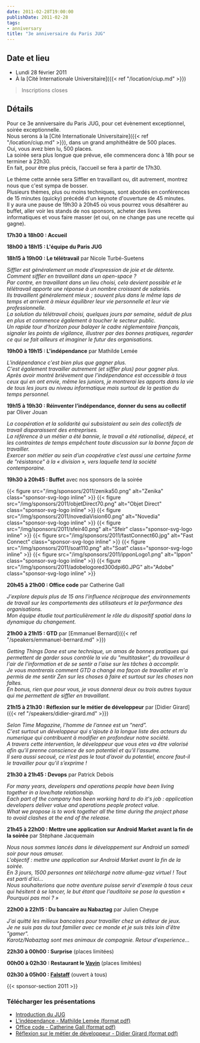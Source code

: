 ```yaml
---
date: 2011-02-28T19:00:00
publishDate: 2011-02-28
tags:
- anniversary
title: "3e anniversaire du Paris JUG"
---
```


## Date et lieu

* Lundi 28 février 2011
* À la [Cité Internationale Universitaire]({{< ref "/location/ciup.md" >}})

> Inscriptions closes

## Détails

Pour ce 3e anniversaire du Paris JUG, pour cet évènement exceptionnel, soirée exceptionnelle.  
Nous serons à la [Cité Internationale Universitaire]({{< ref "/location/ciup.md" >}}), dans un grand  amphithéâtre de 500 places.  
Oui, vous avez bien lu, 500 places.  
La soirée sera plus longue que prévue, elle commencera donc à 18h pour se terminer à 22h30.  
En fait, pour être plus précis, l’accueil se fera à partir de 17h30.

Le thème cette année sera Siffler en travaillant ou, dit autrement, montrez nous que c'est sympa de bosser.  
Plusieurs thèmes, plus ou moins techniques, sont abordés en conférences de 15 minutes (quicky) précédé d'un keynote d'ouverture de 45 minutes.  
Il y aura une pause de 19h30 à 20h45 où vous pourrez vous désaltérer au buffet, aller voir les stands de nos sponsors, acheter des livres informatiques et vous faire masser (et oui, on ne change pas une recette qui gagne).

**17h30 à 18h00 : Accueil**

**18h00 à 18h15 : L'équipe du Paris JUG**

**18h15 à 19h00 : Le télétravail** par Nicole Turbé-Suetens

_Siffler est généralement un mode d’expression de joie et de détente.  
Comment siffler en travaillant dans un open-space ?  
Par contre, en travaillant dans un lieu choisi, cela devient possible et le télétravail apporte une réponse à un nombre croissant de salariés.  
Ils travaillent généralement mieux ; souvent plus dans le même laps de temps et arrivent à mieux équilibrer leur vie personnelle et leur vie professionnelle.  
La solution du télétravail choisi, quelques jours par semaine, séduit de plus en plus et commence également à toucher le secteur public.  
Un rapide tour d’horizon pour balayer le cadre réglementaire français, signaler les points de vigilance, illustrer par des bonnes pratiques, regarder ce qui se fait ailleurs et imaginer le futur des organisations._

**19h00 à 19h15 : L'indépendance** par Mathilde Lemée

_L'indépendance c'est bien plus que gagner plus.  
C'est également travailler autrement (et siffler plus) pour gagner plus.  
Après avoir montré brièvement que l'indépendance est accessible à tous ceux qui en ont envie, même les juniors, je montrerai les apports dans la vie de tous les jours au niveau informatique mais surtout de la gestion du temps personnel._

**19h15 à 19h30 : Réinventer l’indépendance, donner du sens au collectif** par Oliver Jouan

_La coopération et la solidarité qui subsistaient au sein des collectifs de travail disparaissent des entreprises.  
La référence à un métier a été bannie, le travail a été rationalisé, dépecé, et les contraintes de temps empêchent toute discussion sur la bonne façon de travailler.  
Exercer son métier au sein d’un coopérative c’est aussi une certaine forme de "résistance" à la « division », vers laquelle tend la société contemporaine._

**19h30 à 20h45 : Buffet** avec nos sponsors de la soirée

{{< figure src="/img/sponsors/2011/zenika50.png" alt="Zenika" class="sponsor-svg-logo inline" >}}
{{< figure src="/img/sponsors/2011/objetDirect70.png" alt="Objet Direct" class="sponsor-svg-logo inline" >}}
{{< figure src="/img/sponsors/2011/novediaVision60.png" alt="Novedia" class="sponsor-svg-logo inline" >}}
{{< figure src="/img/sponsors/2011/sfeir40.png" alt="Sfeir" class="sponsor-svg-logo inline" >}}
{{< figure src="/img/sponsors/2011/fastConnect60.jpg" alt="Fast Connect" class="sponsor-svg-logo inline" >}}
{{< figure src="/img/sponsors/2011/soat110.png" alt="Soat" class="sponsor-svg-logo inline" >}}
{{< figure src="/img/sponsors/2011/ipponLogo1.png" alt="Ippon" class="sponsor-svg-logo inline" >}}
{{< figure src="/img/sponsors/2011/adobelogored300dpi60.JPG" alt="Adobe" class="sponsor-svg-logo inline" >}}

**20h45 à 21h00 : Office code** par Catherine Gall

_J'explore depuis plus de 15 ans l'influence réciproque des environnements de travail sur les comportements des utilisateurs et la performance des organisations.  
Mon équipe étudie tout particulièrement le rôle du dispositif spatial dans la dynamique du changement._

**21h00 à 21h15 : GTD** par [Emmanuel Bernard]({{< ref "/speakers/emmanuel-bernard.md" >}})

_Getting Things Done est une technique, un amas de bonnes pratiques qui permettent de garder sous contrôle la vie du "multitasker", du travailleur à l'air de l'information et de se sentir a l'aise sur les tâches à accomplir.  
Je vous montrerais comment GTD a changé ma façon de travailler et m'a permis de me sentir Zen sur les choses à faire et surtout sur les choses non faîtes.  
En bonus, rien que pour vous, je vous donnerai deux ou trois autres tuyaux qui me permettent de siffler en travaillant._

**21h15 à 21h30 : Réflexion sur le métier de développeur** par [Didier Girard]({{< ref "/speakers/didier-girard.md" >}})

_Selon Time Magazine, l'homme de l'annee est un “nerd”.  
C'est surtout un développeur qui s'ajoute à la longue liste des acteurs du numerique qui contribuent à modifier en profondeur notre société.  
A travers cette intervention, le développeur que vous etes va être valorisé afin qu'il prenne conscience de son potentiel et qu'il l'assume.  
Il sera aussi secoué, ce n’est pas le tout d’avoir du potentiel, encore faut-il le travailler pour qu’il s’exprime !_

**21h30 à 21h45 : Devops** par Patrick Debois

_For many years, developers and operations people have been living together in a love/hate relationship.  
Each part of the company has been working hard to do it's job : application developers deliver value and operations people protect value.  
What we propose is to work together all the time during the project phase to avoid clashes at the end of the release._

**21h45 à 22h00 : Mettre une application sur Android Market avant la fin de la soirée** par Stéphane Jacquemain

_Nous nous sommes lancés dans le développement sur Android un samedi soir pour nous amuser.  
L'objectif : mettre une application sur Android Market avant la fin de la soirée.  
En 3 jours, 1500 personnes ont téléchargé notre allume-gaz virtuel ! Tout est parti d'ici...  
Nous souhaiterions que notre aventure puisse servir d'exemple à tous ceux qui hésitent à se lancer, le but étant que l'auditoire se pose la question « Pourquoi pas moi ? »_

**22h00 à 22h15 : Du bancaire au Nabaztag** par Julien Cheype

_J'ai quitté les milieux bancaires pour travailler chez un éditeur de jeux.  
Je ne suis pas du tout familier avec ce monde et je suis très loin d'être "gamer".  
Karotz/Nabaztag sont mes animaux de compagnie. Retour d'experience..._

**22h30 à 00h00 : Surprise** (places limitées)

**00h00 à 02h30 : Restaurant le [Vavin](https://www.google.com/maps/dir//48.84398,2.330533/@48.8439685,2.2603067,12z)** (places limitées)

**02h30 à 05h00 : [Falstaff](https://falstaffcafe.fr)** (ouvert à tous)

{{< sponsor-section 2011 >}}

### Télécharger les présentations

* [Introduction du JUG](PresentationduParisJUG.pdf)
* [L'indépendance - Mathilde Lemée (format pdf)](freelance.pdf)
* [Office code - Catherine Gall (format pdf)](office_code.pdf)
* [Réflexion sur le métier de développeur - Didier Girard (format pdf)](developpeurs.pdf)
